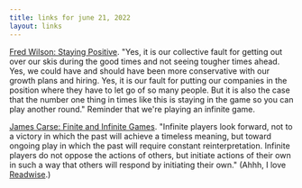 ```yaml
---
title: links for june 21, 2022
layout: links
---
```


[Fred Wilson: Staying Positive](https://avc.com/2022/06/staying-positive-2/). "Yes, it is our collective fault for getting out over our skis during the good times and not seeing tougher times ahead. Yes, we could have and should have been more conservative with our growth plans and hiring. Yes, it is our fault for putting our companies in the position where they have to let go of so many people. But it is also the case that the number one thing in times like this is staying in the game so you can play another round." Reminder that we're playing an infinite game.

[James Carse: Finite and Infinite Games](https://en.wikipedia.org/wiki/Finite_and_Infinite_Games). "Infinite players look forward, not to a victory in which the past will achieve a timeless meaning, but toward ongoing play in which the past will require constant reinterpretation. Infinite players do not oppose the actions of others, but initiate actions of their own in such a way that others will respond by initiating their own." (Ahhh, I love [Readwise](https://readwise.io).)
